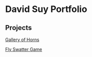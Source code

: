 # David Suy Portfolio

## Projects

[Gallery of Horns](https://hornbeastgallery.netlify.app/)

[Fly Swatter Game](https://davidsuy.github.io/fly-swatter/)
